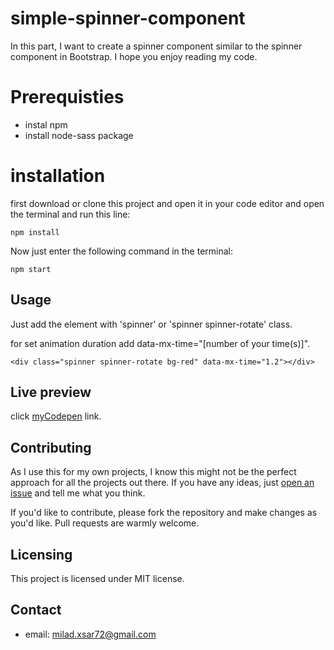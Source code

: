 # simple-spinner-component
In this part, I want to create a spinner component similar to the spinner component in Bootstrap. I hope you enjoy reading my code.

# Prerequisties
* instal npm
* install node-sass package

# installation
 first download or clone this project and open it in your code editor and open the terminal and run this line:
 ```shell
npm install
```
Now just enter the following command in the terminal:
 ```shell
npm start
```

## Usage
Just add the element with 'spinner' or 'spinner spinner-rotate' class.

for set animation duration add data-mx-time="[number of your time(s)]".

 ```shell
<div class="spinner spinner-rotate bg-red" data-mx-time="1.2"></div>
```

## Live preview
  click [myCodepen](https://codepen.io/mxworld/pen/NWvOZZP) link.

## Contributing
As I use this for my own projects, I know this might not be the perfect approach
for all the projects out there. If you have any ideas, just
[open an issue](https://github.com/Miladxsar23/simple-spinner-component/issues/new) and tell me what you think.

If you'd like to contribute, please fork the repository and make changes as
you'd like. Pull requests are warmly welcome.

## Licensing
This project is licensed under MIT license.

## Contact
* email: milad.xsar72@gmail.com
